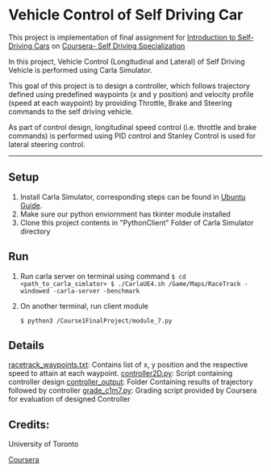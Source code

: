 # Vehicle Control of Self Driving Car


This project is implementation of final assignment for [Introduction to Self-Driving Cars](https://www.coursera.org/learn/intro-self-driving-cars?specialization=self-driving-cars) on [Coursera- Self Driving Specialization](https://www.coursera.org/specializations/self-driving-cars)

In this project, Vehicle Control (Longitudinal and Lateral) of Self Driving Vehicle is performed using Carla Simulator.

This goal of this project is to design a controller, which follows trajectory defined using predefined waypoints (x and y position) and velocity profile (speed at each waypoint) by providing Throttle, Brake and Steering commands to the self driving vehicle.

As part of control design, longitudinal speed control (i.e. throttle and brake commands) is performed using PID control and Stanley Control is used for lateral steering control.

-----

## Setup


1. Install Carla Simulator, corresponding steps can be found in [Ubuntu Guide](.../blob/master/CARLA-Setup-Guide-_Ubuntu_.pdf).
2. Make sure our python enviornment has tkinter module installed
3. Clone this project contents in "PythonClient" Folder of Carla Simulator directory

## Run

1. Run carla server on terminal using command 
	`
	$ cd <path_to_carla_simlator>
	$ ./CarlaUE4.sh /Game/Maps/RaceTrack -windowed -carla-server -benchmark 
	`
2. On another terminal, run client module 

	`$ python3 /Course1FinalProject/module_7.py`


## Details

[racetrack_waypoints.txt](../blob/master/Course1FinalProject/racetrack_waypoints.txt): Contains list of x, y position and the respective speed to attain at each waypoint.
[controller2D.py](../blob/master/Course1FinalProject/controller2D.py): Script containing controller design
[controller_output](../blob/master/Course1FinalProject/controller_output): Folder Containing results of trajectory followed by controller
[grade_c1m7.py](../blob/master/Course1FinalProject/grade_c1m7.py): Grading script provided by Coursera for evaluation of designed Controller


## Credits: 

University of Toronto

[Coursera](https://www.coursera.org/)
